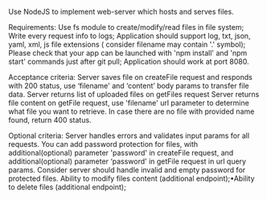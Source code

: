 Use NodeJS to implement web-server which hosts and serves files.

Requirements:
Use fs module to create/modify/read files in file system;
Write every request info to logs;
Application should support log, txt, json, yaml, xml, js file extensions ( consider filename may contain '.' symbol);
Please check that your app can be launched with 'npm install' and 'npm start' commands just after git pull;
Application should work at port 8080.

Acceptance criteria:
Server saves file on createFile request and responds with 200 status, use ‘filename' and ‘content’ body params to transfer file data.
Server returns list of uploaded files on getFiles request
Server returns file content on getFile request, use 'filename' url parameter to determine what file you want to retrieve.
In case there are no file with provided name found, return 400 status.

Optional criteria:
Server handles errors and validates input params for all requests.
You can add password protection for files, with additional(optional) parameter 'password' in createFile request, and additional(optional) parameter ‘password' in getFile request in url query params. Consider server should handle invalid and empty password for protected files.
Ability to modify files content (additional endpoint);•Ability to delete files (additional endpoint);
